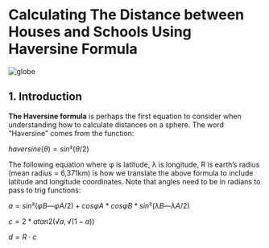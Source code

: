 # Calculating The Distance between Houses and Schools Using Haversine Formula


![globe](https://user-images.githubusercontent.com/67468718/116970776-6a506b00-ac6d-11eb-80a6-2922f6f28929.JPG)

## 1.  Introduction<a id='1_Introduction'></a>

**The Haversine formula** is perhaps the first equation to consider when understanding how to calculate distances on a sphere. The word "Haversine" comes from the function:

$haversine(θ) = sin²(θ/2)$

The following equation where φ is latitude, λ is longitude, R is earth’s radius (mean radius = 6,371km) is how we translate the above formula to include latitude and longitude coordinates. Note that angles need to be in radians to pass to trig functions:

$a = sin²(φB — φA/2) + cos φA * cos φB * sin²(λB — λA/2)$

$c = 2 * atan2( √a, √(1−a) )$

$d = R ⋅ c$

